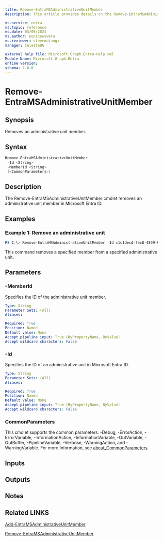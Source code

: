 ```yaml
---
title: Remove-EntraMSAdministrativeUnitMember
description: This article provides details on the Remove-EntraMSAdministrativeUnitMember command.

ms.service: entra
ms.topic: reference
ms.date: 03/05/2024
ms.author: eunicewaweru
ms.reviewer: stevemutungi
manager: CelesteDG

external help file: Microsoft.Graph.Entra-Help.xml
Module Name: Microsoft.Graph.Entra
online version:
schema: 2.0.0
---
```


# Remove-EntraMSAdministrativeUnitMember

## Synopsis
Removes an administrative unit member.

## Syntax

```powershell
Remove-EntraMSAdministrativeUnitMember 
 -Id <String> 
 -MemberId <String>
 [<CommonParameters>]
```

## Description
The Remove-EntraMSAdministrativeUnitMember cmdlet removes an administrative unit member in Microsoft Entra ID.

## Examples

### Example 1: Remove an administrative unit
```powershell
PS C:\> Remove-EntraMSAdministrativeUnitMember -Id c1c1decd-fec8-4899-9cea-5ca55a84965f -MemberId 201a21a3-201a-4101-92cb-239c00ef4a2a
```

This command removes a specified member from a specified administrative unit.

## Parameters

### -MemberId
Specifies the ID of the administrative unit member.

```yaml
Type: String
Parameter Sets: (All)
Aliases:

Required: True
Position: Named
Default value: None
Accept pipeline input: True (ByPropertyName, ByValue)
Accept wildcard characters: False
```

### -Id
Specifies the ID of an administrative unit in Microsoft Entra ID.

```yaml
Type: String
Parameter Sets: (All)
Aliases:

Required: True
Position: Named
Default value: None
Accept pipeline input: True (ByPropertyName, ByValue)
Accept wildcard characters: False
```

### CommonParameters
This cmdlet supports the common parameters: -Debug, -ErrorAction, -ErrorVariable, -InformationAction, -InformationVariable, -OutVariable, -OutBuffer, -PipelineVariable, -Verbose, -WarningAction, and -WarningVariable. For more information, see [about_CommonParameters](https://go.microsoft.com/fwlink/?LinkID=113216).

## Inputs

## Outputs

## Notes

## Related LINKS

[Add-EntraMSAdministrativeUnitMember](Add-EntraMSAdministrativeUnitMember.md)

[Remove-EntraMSAdministrativeUnitMember](Remove-EntraMSAdministrativeUnitMember.md)


